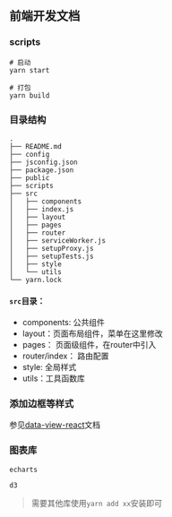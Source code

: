 ## 前端开发文档

### scripts

``` shell
# 启动
yarn start

# 打包
yarn build
```

### 目录结构

```
.
├── README.md
├── config
├── jsconfig.json
├── package.json
├── public
├── scripts
├── src
│   ├── components
│   ├── index.js
│   ├── layout
│   ├── pages
│   ├── router
│   ├── serviceWorker.js
│   ├── setupProxy.js
│   ├── setupTests.js
│   ├── style
│   └── utils
└── yarn.lock
```

#### `src`目录：
- components: 公共组件
- layout：页面布局组件，菜单在这里修改
- pages： 页面级组件，在router中引入
- router/index： 路由配置
- style: 全局样式
- utils：工具函数库

### 添加边框等样式

参见[data-view-react](http://datav-react.jiaminghi.com/guide/)文档

### 图表库

`echarts`

`d3`

> 需要其他库使用`yarn add xx`安装即可

